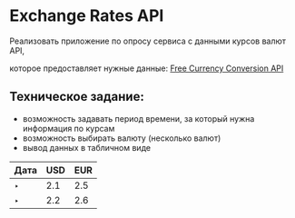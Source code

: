 # Exchange Rates API

Реализовать приложение по опросу сервиса с данными курсов валют API,

которое предоставляет нужные данные: [Free Currency Conversion API](https://freecurrencyapi.net/)

## Техническое задание:

- возможность задавать период времени, за который нужна информация по курсам
- возможность выбирать валюту (несколько валют)
- вывод данных в табличном виде

| Дата | USD | EUR |
| ---- | --- | --- |
| ‣    | 2.1 | 2.5 |
| ‣    | 2.2 | 2.6 |
